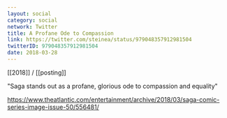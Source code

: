 ```yaml
---
layout: social
category: social
network: Twitter
title: A Profane Ode to Compassion
link: https://twitter.com/steinea/status/979048357912981504
twitterID: 979048357912981504
date: 2018-03-28
---
```


[[2018]] / [[posting]]

"Saga stands out as a profane, glorious ode to compassion and equality"

<https://www.theatlantic.com/entertainment/archive/2018/03/saga-comic-series-image-issue-50/556481/>
